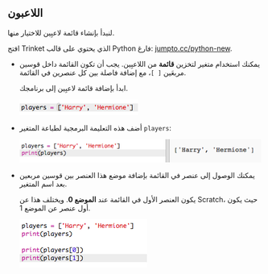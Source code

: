 ## اللاعبون

لنبدأ بإنشاء قائمة لاعبِين للاختيار منها.



افتح Trinket الذي يحتوي على قالب Python فارغ: <a href="http://jumpto.cc/python-new" target="_blank">jumpto.cc/python-new</a>. 

+ يمكنك استخدام متغير لتخزين __قائمة__ من اللاعبِين. يجب أن تكون القائمة داخل قوسين مربعَين `[ ]`، مع إضافة فاصلة بين كل عنصرين في القائمة. 

	ابدأ بإضافة قائمة لاعبِين إلى برنامجك.

	![screenshot](images/team-create-players.png)

+ أضف هذه التعليمة البرمجية لطباعة المتغير `players`:

	![screenshot](images/team-print-players.png)

+ يمكنك الوصول إلى عنصر في القائمة بإضافة موضع هذا العنصر بين قوسين مربعين بعد اسم المتغير.

	يكون العنصر الأول في القائمة عند __الموضع 0__. ويختلف هذا عن Scratch، حيث يكون أول عنصر عن الموضع 1.

	![screenshot](images/team-print-players-index.png)



